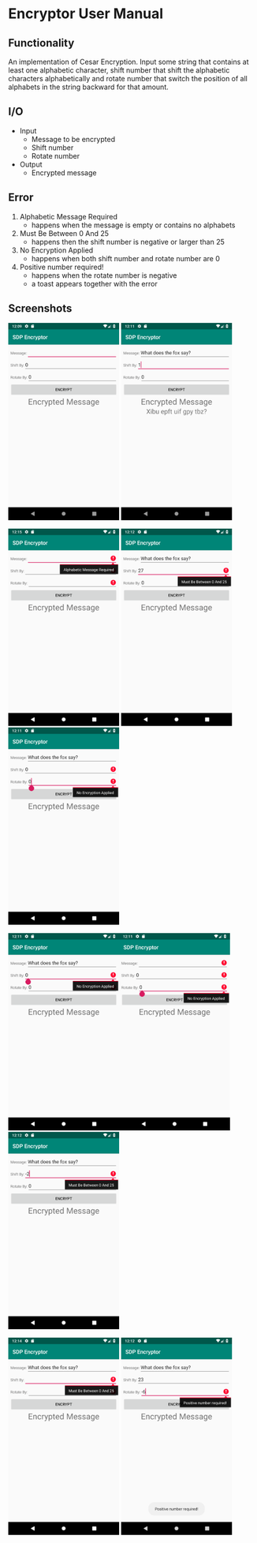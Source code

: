 # Encryptor User Manual

## Functionality

An implementation of Cesar Encryption. Input some string that contains at least one alphabetic character, shift number that shift the alphabetic characters alphabetically and rotate number that switch the position of all alphabets in the string backward for that amount.

## I/O

* Input
	* Message to be encrypted
	* Shift number
	* Rotate number
* Output
	* Encrypted message

## Error

1. Alphabetic Message Required
	* happens when the message is empty or contains no alphabets
2. Must Be Between 0 And 25
	* happens then the shift number is negative or larger than 25
3. No Encryption Applied
	* happens when both shift number and rotate number are 0
4. Positive number required!
	* happens when the rotate number is negative
	* a toast appears together with the error

## Screenshots

<img src="img/default.png" alt="Default interface" width="225" height="400"> <img src="img/10.png" alt="No Encryption Applied" width="225" height="400">

<img src="img/nullnullnullAMR.png" alt="No Encryption Applied" width="225" height="400"> <img src="img/MBBA27.png" alt="No Encryption Applied" width="225" height="400"> <img src="img/00NEA2.png" alt="No Encryption Applied" width="225" height="400">

<img src="img/00NEA1.png" alt="No Encryption Applied" width="225" height="400"><img src="img/empty00NEA2.png" alt="No Encryption Applied" width="225" height="400"> <img src="img/MBBA-2.png" alt="No Encryption Applied" width="225" height="400">

<img src="img/nullnullMBBA.png" alt="No Encryption Applied" width="225" height="400"> <img src="img/PNR.png" alt="No Encryption Applied" width="225" height="400">

